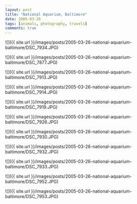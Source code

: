 ```yaml
---
layout: post
title: "National Aquarium, Baltimore"
date: 2005-03-26
tags: [animals, photography, travels]
comments: true
---
```

![]({{ site.url }}/images/posts/2005-03-26-national-aquarium-baltimore/DSC_7934.JPG)

![]({{ site.url }}/images/posts/2005-03-26-national-aquarium-baltimore/DSC_7877.JPG)

![]({{ site.url }}/images/posts/2005-03-26-national-aquarium-baltimore/DSC_7913.JPG)

![]({{ site.url }}/images/posts/2005-03-26-national-aquarium-baltimore/DSC_7914.JPG)

![]({{ site.url }}/images/posts/2005-03-26-national-aquarium-baltimore/DSC_7919.JPG)

![]({{ site.url }}/images/posts/2005-03-26-national-aquarium-baltimore/DSC_7926.JPG)

![]({{ site.url }}/images/posts/2005-03-26-national-aquarium-baltimore/DSC_7930.JPG)

![]({{ site.url }}/images/posts/2005-03-26-national-aquarium-baltimore/DSC_7932.JPG)

![]({{ site.url }}/images/posts/2005-03-26-national-aquarium-baltimore/DSC_7933.JPG)

![]({{ site.url }}/images/posts/2005-03-26-national-aquarium-baltimore/DSC_7952.JPG)

![]({{ site.url }}/images/posts/2005-03-26-national-aquarium-baltimore/DSC_7953.JPG)


